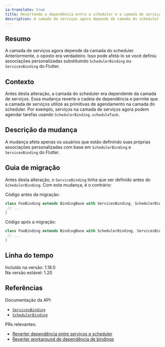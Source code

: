 ```yaml
---
ia-translate: true
title: Revertendo a dependência entre o scheduler e a camada de serviços
description: A camada de serviços agora depende da camada do scheduler.
---
```


## Resumo

A camada de serviços agora depende da camada do scheduler.
Anteriormente, o oposto era verdadeiro. Isso pode afetá-lo
se você definiu associações personalizadas substituindo
`SchedulerBinding` ou `ServicesBinding` do Flutter.

## Contexto

Antes desta alteração, a camada do scheduler era dependente
da camada de serviços. Essa mudança reverte a cadeia de dependência
e permite que a camada de serviços utilize as primitivas de
agendamento na camada do scheduler. Por exemplo,
serviços na camada de serviços agora podem agendar tarefas usando
`SchedulerBinding.scheduleTask`.

## Descrição da mudança

A mudança afeta apenas os usuários que estão definindo suas próprias
associações personalizadas com base em `SchedulerBinding`
e `ServicesBinding` do Flutter.

## Guia de migração

Antes desta alteração, o `ServiceBinding` tinha que ser definido antes do
`SchedulerBinding`. Com esta mudança, é o contrário:

Código antes da migração:

```dart
class FooBinding extends BindingBase with ServicesBinding, SchedulerBinding {
 // ...
}
```

Código após a migração:

```dart
class FooBinding extends BindingBase with SchedulerBinding, ServicesBinding {
 // ...
}
```

## Linha do tempo

Incluído na versão: 1.18.0<br>
Na versão estável: 1.20

## Referências

Documentação da API:

* [`ServicesBinding`][]
* [`SchedulerBinding`][]

PRs relevantes:

* [Reverter dependência entre serviços e scheduler][]
* [Reverter workaround de dependência de bindings][]

[Reverter dependência entre serviços e scheduler]: {{site.repo.flutter}}/pull/54212
[Reverter workaround de dependência de bindings]: {{site.repo.flutter}}/pull/54286
[`SchedulerBinding`]: {{site.api}}/flutter/scheduler/SchedulerBinding-mixin.html
[`ServicesBinding`]: {{site.api}}/flutter/scheduler/ServicesBinding-mixin.html
